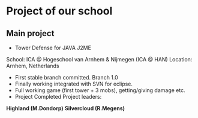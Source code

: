 # Project of our school #

## Main project ##
  * Tower Defense for JAVA J2ME

School: ICA @ Hogeschool van Arnhem & Nijmegen (ICA @ HAN)
Location: Arnhem, Netherlands

  * First stable branch committed. Branch 1.0
  * Finally working integrated with SVN for eclipse.
  * Full working game (first tower + 3 mobs), getting/giving damage etc.
  * Project Completed
Project leaders:

**Highland (M.Dondorp)**
**Silvercloud (R.Megens)**